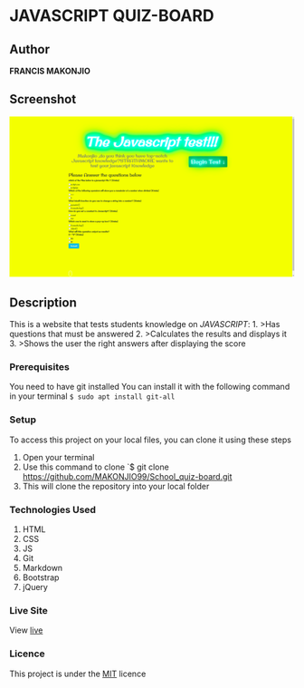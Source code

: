 # JAVASCRIPT QUIZ-BOARD
## Author
  **FRANCIS MAKONJIO**
## Screenshot
 ![](images/home.png)
## Description
This is a website that tests students knowledge on *JAVASCRIPT*:
        1.  >Has questions that must be answered
        2.  >Calculates the results and displays it 
        3.  >Shows the user the right answers after displaying the score

### Prerequisites
You need to have git installed
You can install it with the following command in your terminal
`$ sudo apt install git-all`
### Setup
To access this project on your local files, you can clone it using these steps
1. Open your terminal
2. Use this command to clone `$ git clone https://github.com/MAKONJIO99/School_quiz-board.git
3. This will clone the repository into your local folder

### Technologies Used
1. HTML
2. CSS
3. JS
4. Git
5. Markdown
6. Bootstrap
7. jQuery

### Live Site
View [live](https://makonjio99.github.io/School_quiz-board/)
### Licence
This project is under the  [MIT](LICENSE) licence